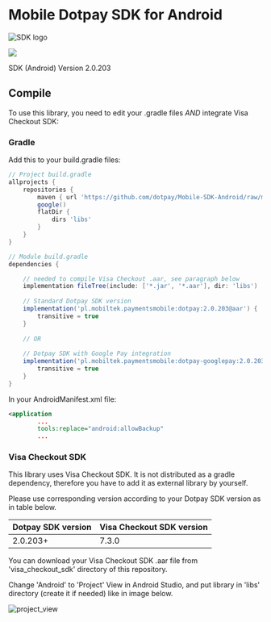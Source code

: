 
# Mobile Dotpay SDK for Android

![SDK logo](logo.png)

[![](https://img.shields.io/github/release/dotpay/Mobile-SDK-Android.svg?style=for-the-badge)](https://github.com/dotpay/Mobile-SDK-Android/releases/latest "Download")

SDK (Android) Version 2.0.203

## Compile

To use this library, you need to edit your .gradle files *AND* integrate Visa Checkout SDK:

### Gradle

Add this to your build.gradle files:

```gradle
// Project build.gradle
allprojects {
    repositories {
        maven { url 'https://github.com/dotpay/Mobile-SDK-Android/raw/master/' }
        google()
        flatDir {
            dirs 'libs'
        }
    }
}

// Module build.gradle
dependencies {

    // needed to compile Visa Checkout .aar, see paragraph below
    implementation fileTree(include: ['*.jar', '*.aar'], dir: 'libs')
    
    // Standard Dotpay SDK version
    implementation('pl.mobiltek.paymentsmobile:dotpay:2.0.203@aar') {
        transitive = true
    }
    
    // OR
  
    // Dotpay SDK with Google Pay integration
    implementation('pl.mobiltek.paymentsmobile:dotpay-googlepay:2.0.203@aar') {
        transitive = true
    }
}
```

In your AndroidManifest.xml file:

```xml
<application
        ...
        tools:replace="android:allowBackup"
        ...
```


### Visa Checkout SDK

This library uses Visa Checkout SDK. It is not distributed as a gradle dependency, therefore you have to add it as external library by yourself.

Please use corresponding version according to your Dotpay SDK version as in table below.

| Dotpay SDK version  | Visa Checkout SDK version |
| ------------------- | ------------------------- |
| 2.0.203+  | 7.3.0  |

You can download your Visa Checkout SDK .aar file from 'visa_checkout_sdk' directory of this repository.

Change 'Android' to 'Project' View in Android Studio, and put library in 'libs' directory (create it if needed) like in image below.

![project_view](project_view.png)
